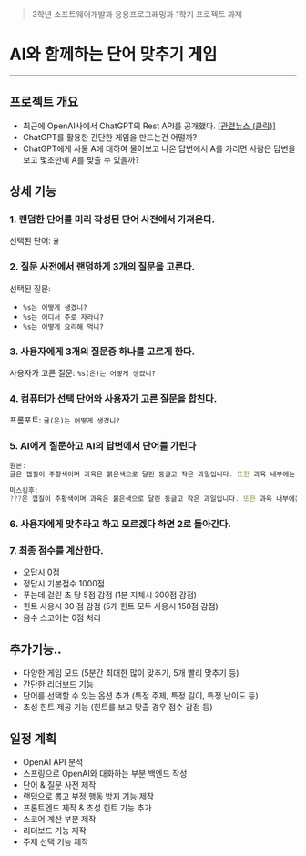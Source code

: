 > 3학년 소프트웨어개발과 응용프로그래밍과 1학기 프로젝트 과제

# AI와 함께하는 단어 맞추기 게임

---

## 프로젝트 개요

- 최근에 OpenAI사에서 ChatGPT의 Rest API를 공개했다. [[관련뉴스 (클릭)]](https://news.hada.io/topic?id=8587)
- ChatGPT를 활용한 간단한 게임을 만드는건 어떨까?
- ChatGPT에게 사물 A에 대하여 물어보고 나온 답변에서 A를 가리면 사람은 답변을 보고 몇초만에 A를 맞출 수 있을까?

## 상세 기능

### 1. 랜덤한 단어를 미리 작성된 단어 사전에서 가져온다.

선택된 단어: `귤`

### 2. 질문 사전에서 랜덤하게 3개의 질문을 고른다.

선택된 질문:
* `%s는 어떻게 생겼니?`
* `%s는 어디서 주로 자라니?`
* `%s는 어떻게 요리해 먹니?`

### 3. 사용자에게 3개의 질문중 하나를 고르게 한다.

사용자가 고른 질문: `%s(은)는 어떻게 생겼니?`

### 4. 컴퓨터가 선택 단어와 사용자가 고른 질문을 합친다.

프롬포트: `귤(은)는 어떻게 생겼니?`

### 5. AI에게 질문하고 AI의 답변에서 단어를 가린다

```jsx
원본:
귤은 껍질이 주황색이며 과육은 붉은색으로 달린 둥글고 작은 과일입니다. 또한 과육 내부에는 씨앗이 있습니다.

마스킹후:
???은 껍질이 주황색이며 과육은 붉은색으로 달린 둥글고 작은 과일입니다. 또한 과육 내부에는 씨앗이 있습니다.
```

### 6. 사용자에게 맞추라고 하고 모르겠다 하면 2로 돌아간다.

### 7. 최종 점수를 계산한다.

* 오답시 0점
* 정답시 기본점수 1000점
* 푸는데 걸린 초 당 5점 감점 (1분 지체시 300점 감점)
* 힌트 사용시 30 점 감점 (5개 힌트 모두 사용시 150점 감점)
* 음수 스코어는 0점 처리

## 추가기능..

- 다양한 게임 모드 (5분간 최대한 많이 맞추기, 5개 빨리 맞추기 등)
- 간단한 리더보드 기능
- 단어를 선택할 수 있는 옵션 추가 (특정 주제, 특정 길이, 특정 난이도 등)
- 초성 힌트 제공 기능 (힌트를 보고 맞출 경우 점수 감점 등)

## 일정 계획

- OpenAI API 분석
- 스프링으로 OpenAI와 대화하는 부분 백엔드 작성
- 단어 & 질문 사전 제작
- 랜덤으로 뽑고 부정 행동 방지 기능 제작
- 프론트엔드 제작 & 초성 힌트 기능 추가
- 스코어 계산 부분 제작
- 리더보드 기능 제작
- 주제 선택 기능 제작